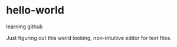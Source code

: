 # hello-world
learning github

Just figuring out this weird looking, non-intuitive editor for text files.
